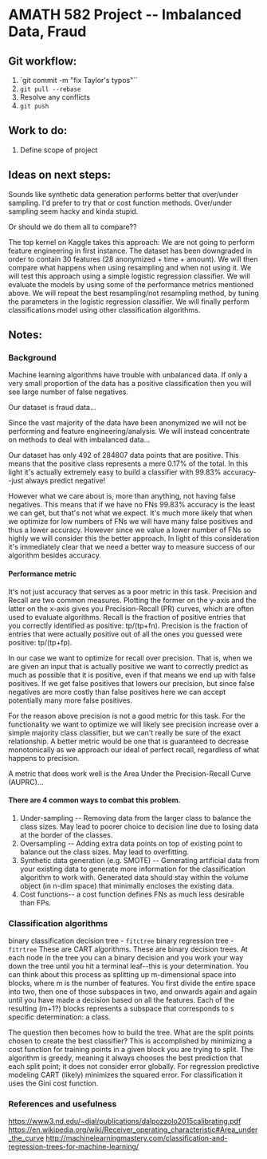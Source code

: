 # AMATH 582 Project -- Imbalanced Data, Fraud

## Git workflow:
1. `git commit -m "fix Taylor's typos"``
2. `git pull --rebase`
3. Resolve any conflicts
4. `git push`

## Work to do:
1. Define scope of project

## Ideas on next steps:
Sounds like synthetic data generation performs better that over/under sampling. I'd prefer to try that or cost function methods. Over/under sampling seem hacky and kinda stupid.

Or should we do them all to compare??

The top kernel on Kaggle takes this approach:
We are not going to perform feature engineering in first instance. The dataset has been downgraded in order to contain 30 features (28 anonymized + time + amount).
We will then compare what happens when using resampling and when not using it. We will test this approach using a simple logistic regression classifier.
We will evaluate the models by using some of the performance metrics mentioned above.
We will repeat the best resampling/not resampling method, by tuning the parameters in the logistic regression classifier.
We will finally perform classifications model using other classification algorithms.

## Notes:

### Background
Machine learning algorithms have trouble with unbalanced data. If only a very small proportion of the data has a positive classification then you will see large number of false negatives.

Our dataset is fraud data...

Since the vast majority of the data have been anonymized we will not be performing and feature engineering/analysis. We will instead concentrate on methods to deal with imbalanced data...

Our dataset has only 492 of 284807 data points that are positive. This means that the positive class represents a mere 0.17% of the total. In this light it's actually extremely easy to build a classifier with 99.83% accuracy--just always predict negative!

However what we care about is, more than anything, not having false negatives. This means that if we have no FNs 99.83% accuracy is the least we can get, but that's not what we expect. It's much more likely that when we optimize for low numbers of FNs we will have many false positives and thus a lower accuracy. However since we value a lower number of FNs so highly we will consider this the better approach. In light of this consideration it's immediately clear that we need a better way to measure success of our algorithm besides accuracy.

#### Performance metric

It's not just accuracy that serves as a poor metric in this task. Precision and Recall are two common measures. Plotting the former on the y-axis and the latter on the x-axis gives you Precision-Recall (PR) curves, which are often used to evaluate algorithms.
Recall is the fraction of positive entries that you correctly identified as positive: tp/(tp+fn).
Precision is the fraction of entries that were actually positive out of all the ones you guessed were positive: tp/(tp+fp).

In our case we want to optimize for recall over precision. That is, when we are given an input that is actually positive we want to correctly predict as much as possible that it is positive, even if that means we end up with false positives. If we get false positives that lowers our precision, but since false negatives are more costly than false positives here we can accept potentially many more false positives.  

For the reason above precision is not a good metric for this task. For the functionality we want to optimize we will likely see precision increase over a simple majority class classifier, but we can't really be sure of the exact relationship. A better metric would be one that is guaranteed to decrease monotonically as we approach our ideal of perfect recall, regardless of what happens to precision.

A metric that does work well is the Area Under the Precision-Recall Curve (AUPRC)...

#### There are 4 common ways to combat this problem.
1. Under-sampling -- Removing data from the larger class to balance the class sizes. May lead to poorer choice to decision line due to losing data at the border of the classes.
2. Oversampling -- Adding extra data points on top of existing point to balance out the class sizes. May lead to overfitting.
3. Synthetic data generation (e.g. SMOTE) -- Generating artificial data from your existing data to generate more information for the classification algorithm to work with. Generated data should stay within the volume object (in n-dim space) that minimally encloses the existing data.
4. Cost functions-- a cost function defines FNs as much less desirable than FPs.



### Classification algorithms
binary classification decision tree - `fitctree`
binary regression tree - `fitrtree`
These are CART algorithms. These are binary decision trees. At each node in the tree you can a binary decision and you work your way down the tree until you hit a terminal leaf--this is your determination. You can think about this process as splitting up m-dimensional space into blocks, where m is the number of features. You first divide the entire space into two, then one of those subspaces in two, and onwards again and again until you have made a decision based on all the features. Each of the resulting (m+1?) blocks represents a subspace that corresponds to s specific determination: a class.

The question then becomes how to build the tree. What are the split points chosen to create the best classifier? This is accomplished by minimizing a cost function for training points in a given block you are trying to split. The algorithm is greedy, meaning it always chooses the best prediction that each split point; it does not consider error globally. For regression predictive modeling CART (likely) minimizes the squared error. For classification it uses the Gini cost function.




### References and usefulness
https://www3.nd.edu/~dial/publications/dalpozzolo2015calibrating.pdf
https://en.wikipedia.org/wiki/Receiver_operating_characteristic#Area_under_the_curve
http://machinelearningmastery.com/classification-and-regression-trees-for-machine-learning/
